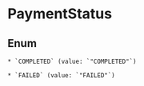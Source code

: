 
# PaymentStatus

## Enum


    * `COMPLETED` (value: `"COMPLETED"`)

    * `FAILED` (value: `"FAILED"`)




